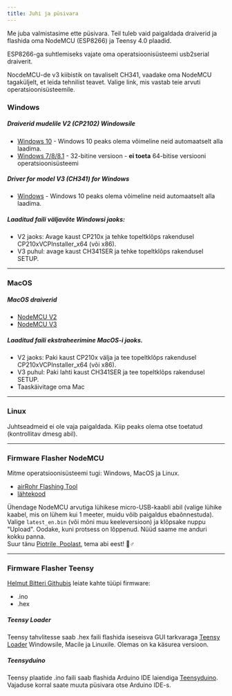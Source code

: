 ```yaml
---
title: Juhi ja püsivara
---
```


Me juba valmistasime ette püsivara. Teil tuleb vaid paigaldada draiverid ja flashida oma NodeMCU (ESP8266) ja Teensy 4.0 plaadid.

ESP8266-ga suhtlemiseks vajate oma operatsioonisüsteemi usb2serial draiverit.

NocdeMCU-de v3 kiibistik on tavaliselt CH341, vaadake oma NodeMCU tagaküljelt, et leida tehnilist teavet. Valige link, mis vastab teie arvuti operatsioonisüsteemile.

### Windows

##### Draiverid mudelile V2 (CP2102) Windowsile
* [Windows 10](https://www.silabs.com/documents/public/software/CP210x_Universal_Windows_Driver.zip) - Windows 10 peaks olema võimeline neid automaatselt alla laadima.
* [Windows 7/8/8.1](https://www.silabs.com/documents/public/software/CP210x_Windows_Drivers.zip) - 32-bitine versioon - **ei toeta** 64-bitise versiooni operatsioonisüsteemi

##### Driver for model V3 (CH341) for Windows
* [Windows](http://www.wch.cn/downloads/file/5.html) - Windows 10 peaks olema võimeline neid automaatselt alla laadima.

##### Laaditud faili väljavõte Windowsi jaoks:
* V2 jaoks: Avage kaust CP210x ja tehke topeltklõps rakendusel CP210xVCPInstaller_x64 (või x86).
* V3 puhul: avage kaust CH341SER ja tehke topeltklõps rakendusel SETUP.

---

### MacOS

##### MacOS draiverid
* [NodeMCU V2](https://www.silabs.comdocumentspublicsoftwareMac_OSX_VCP_Driver.zip )
* [NodeMCU V3](http://www.wch.cn/downloads/file/178.html)

##### Laaditud faili ekstraheerimine MacOS-i jaoks.
* V2 jaoks: Paki kaust CP210x välja ja tee topeltklõps rakendusel CP210xVCPInstaller_x64 (või x86).
* V3 puhul: Paki lahti kaust CH341SER ja tee topeltklõps rakendusel SETUP.
* Taaskäivitage oma Mac

---

### Linux
Juhtseadmeid ei ole vaja paigaldada. Kiip peaks olema otse toetatud (kontrollitav dmesg abil).

---
### Firmware Flasher NodeMCU
Mitme operatsioonisüsteemi tugi: Windows, MacOS ja Linux.

* [airRohr Flashing Tool](http://firmware.sensor.communityairrohrflashing-tool)
* [lähtekood](https://github.com/opendata-stuttgart/airrohr-firmware-flasher)

Ühendage NodeMCU arvutiga lühikese micro-USB-kaabli abil (valige lühike kaabel, mis on lühem kui 1 meeter, muidu võib paigaldus ebaõnnestuda). Valige `latest_en.bin` (või mõni muu keeleversioon) ja klõpsake nuppu "Upload".
Oodake, kuni protsess on lõppenud. Nüüd saame me anduri kokku panna.
<br>
Suur tänu [Piotrile, Poolast](https://dropbox.inf.re), tema abi eest! 🙋♂️

---
### Firmware Flasher Teensy
[Helmut Bitteri Githubis](https://github.comhbitterDNMStreemasterFirmware) leiate kahte tüüpi firmware:
* .ino
* .hex

##### Teensy Loader
Teensy tahvlitesse saab .hex faili flashida iseseisva GUI tarkvaraga [Teensy Loader](https://www.pjrc.comteensyloader.html) Windowsile, Macile ja Linuxile.
Olemas on ka käsurea versioon.

##### Teensyduino
Teensy plaatide .ino faili saab flashida Arduino IDE laiendiga [Teensyduino](https://www.pjrc.comteensyteensyduino.html).
Vajaduse korral saate muuta püsivara otse Arduino IDE-s.

